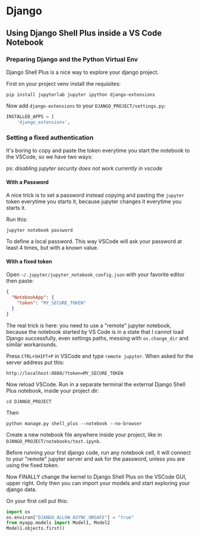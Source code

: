 # Django

## Using Django Shell Plus inside a VS Code Notebook

### Preparing Django and the Python Virtual Env

Django Shell Plus is a nice way to explore your django project.

First on your project venv install the requisites:

```shell
pip install jupyterlab jupyter ipython django-extensions
```

Now add `django-extensions` to your `DJANGO_PROJECT/settings.py`:

```python
INSTALLED_APPS = [
    'django_extensions',
```

### Setting a fixed authentication

It's boring to copy and paste the token everytime you start the notebook to the VSCode, so we have two ways:

ps: _disabling jupyter security does not work currently in vscode_

#### With a Password

A nice trick is to set a password instead copying and pasting the `jupyter` token everytime you starts it, because jupyter changes it everytime you starts it.

Run this:

```shell
jupyter notebook password
```

To define a local password. This way VSCode will ask your password at least 4 times, but with a known value.

#### With a fixed token

Open `~/.jupyter/jupyter_notebook_config.json` with your favorite editor then paste:

```json
{
  "NotebookApp": {
    "token": "MY_SECURE_TOKEN"
  }
}
```

The real trick is here: you need to use a "remote" jupyter notebook, because the notebook started by VS Code is in a state that I cannot load Django successfully, even settings paths, messing with `os.change_dir` and similar workarounds.

Press `CTRL+SHIFT+P` in VSCode and type `remote jupyter`. When asked for the server address put this:

```shell
http://localhost:8888/?token=MY_SECURE_TOKEN
```

Now reload VSCode. Run in a separate terminal the external Django Shell Plus notebook, inside your project dir:

```shell
cd DJANGO_PROJECT
```

Then

```shell
python manage.py shell_plus --notebook --no-browser
```

Create a new notebook file anywhere inside your project, like in `DJANGO_PROJECT/notebooks/test.ipynb`.

Before running your first django code, run any notebook cell, it will connect to your "remote" jupyter server and ask for the password, unless you are using the fixed token.

Now FINALLY change the kernel to Django Shell Plus on the VSCode GUI, upper right.
Only then you can import your models and start exploring your django data.

On your first cell put this:

```python
import os
os.environ["DJANGO_ALLOW_ASYNC_UNSAFE"] = "true"
from myapp.models import Model1, Model2
Model1.objects.first()
```
